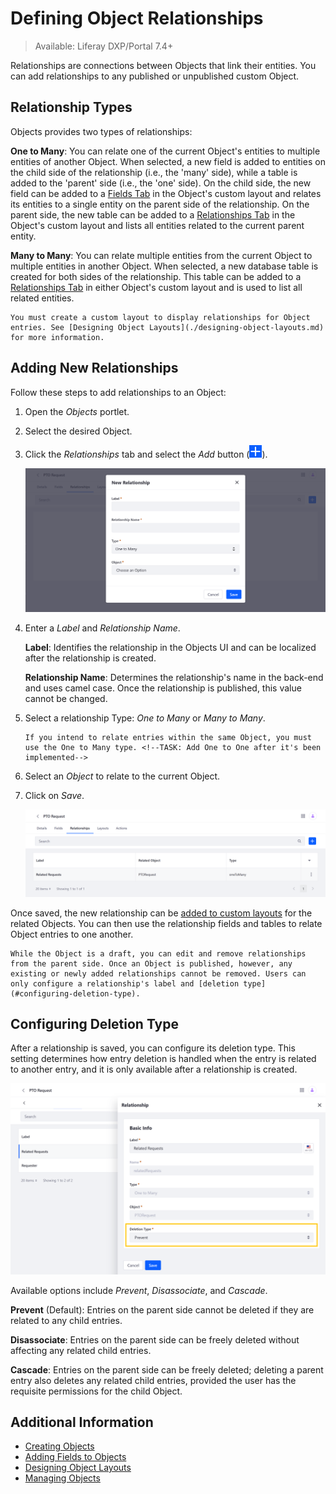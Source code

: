 # Defining Object Relationships

> Available: Liferay DXP/Portal 7.4+

Relationships are connections between Objects that link their entities. You can add relationships to any published or unpublished custom Object.<!--TASK: Include system Objects once supported; "You can add relationships to any published or unpublished Object, including both system and custom Objects."-->

## Relationship Types

Objects provides two types of relationships:

<!--TASK: Add One to One after it's been implemented-->

**One to Many**: You can relate one of the current Object's entities to multiple entities of another Object. When selected, a new field is added to entities on the child side of the relationship (i.e., the 'many' side), while a table is added to the 'parent' side (i.e., the 'one' side). On the child side, the new field can be added to a [Fields Tab](./designing-object-layouts.md#adding-fields-tabs) in the Object's custom layout and relates its entities to a single entity on the parent side of the relationship. On the parent side, the new table can be added to a [Relationships Tab](./designing-object-layouts.md#adding-relationships-tabs) in the Object's custom layout and lists all entities related to the current parent entity. <!--REFINE-->

**Many to Many**: You can relate multiple entities from the current Object to multiple entities in another Object. When selected, a new database table is created for both sides of the relationship. This table can be added to a [Relationships Tab](./designing-object-layouts.md#adding-relationships-tabs) in either Object's custom layout and is used to list all related entities. <!--REFINE-->

```{important}
You must create a custom layout to display relationships for Object entries. See [Designing Object Layouts](./designing-object-layouts.md) for more information. 
```

## Adding New Relationships

Follow these steps to add relationships to an Object:

1. Open the *Objects* portlet.

1. Select the desired Object.

1. Click the *Relationships* tab and select the *Add* button (![Add Button](../../../images/icon-add.png)).

   ![Click on the Add button in the Relationships tab, then enter a label abd name, and select a relationship type and the desired Object.](./defining-object-relationships/images/01.png)

1. Enter a *Label* and *Relationship Name*.

   **Label**: Identifies the relationship in the Objects UI and can be localized after the relationship is created.

   **Relationship Name**: Determines the relationship's name in the back-end and uses camel case. Once the relationship is published, this value cannot be changed.

1. Select a relationship Type: *One to Many* or *Many to Many*. <!--TASK: Add One to One after it's been implemented-->

   ```{note}
   If you intend to relate entries within the same Object, you must use the One to Many type. <!--TASK: Add One to One after it's been implemented-->
   ```

1. Select an *Object* to relate to the current Object.

1. Click on *Save*.

   ![After clicking Save, the saved relationship is listed in the Relationships tab.](./defining-object-relationships/images/02.png)

Once saved, the new relationship can be [added to custom layouts](./designing-object-layouts.md) for the related Objects. You can then use the relationship fields and tables to relate Object entries to one another.

```{important}
While the Object is a draft, you can edit and remove relationships from the parent side. Once an Object is published, however, any existing or newly added relationships cannot be removed. Users can only configure a relationship's label and [deletion type](#configuring-deletion-type).
```

## Configuring Deletion Type

After a relationship is saved, you can configure its deletion type. This setting determines how entry deletion is handled when the entry is related to another entry, and it is only available after a relationship is created.

![After creating a relationship, you can configure its deletion type.](./defining-object-relationships/images/03.png)

Available options include *Prevent*, *Disassociate*, and *Cascade*.

**Prevent** (Default): Entries on the parent side cannot be deleted if they are related to any child entries.

**Disassociate**: Entries on the parent side can be freely deleted without affecting any related child entries.

**Cascade**: Entries on the parent side can be freely deleted; deleting a parent entry also deletes any related child entries, provided the user has the requisite permissions for the child Object.

## Additional Information

* [Creating Objects](./creating-objects.md)
* [Adding Fields to Objects](./adding-fields-to-objects.md)
* [Designing Object Layouts](./designing-object-layouts.md)
* [Managing Objects](./managing-objects.md)
